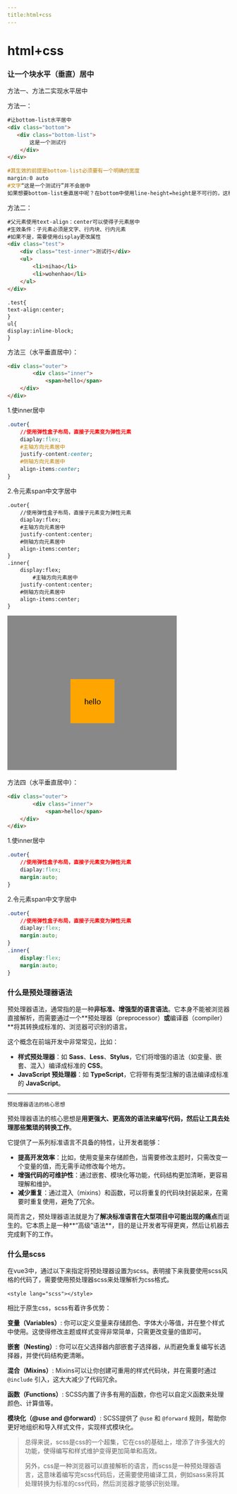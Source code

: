 ```yaml
---
title:html+css
---
```




# html+css

### 让一个块水平（垂直）居中

方法一、方法二实现水平居中

方法一：

```html
#让bottom-list水平居中
<div class="bottom">
   <div class="bottom-list">
       这是一个测试行
    </div>
</div>
```

```css
#其生效的前提是bottom-list必须要有一个明确的宽度
margin:0 auto
#文字“这是一个测试行”并不会居中
如果想要bottom-list垂直居中呢？在bottom中使用line-height=height是不可行的，这种方法确实能让元素内部的文本垂直居中，但这种方法对非文本内容（如 div 子元素）没有效果，不过可以让bottom-list中的单行文本垂直居中
```

方法二：

```html
#父元素使用text-align：center可以使得子元素居中
#生效条件：子元素必须是文字、行内块、行内元素
#如果不是，需要使用display更改属性
<div class="test">
    <div class="test-inner">测试行</div>
    <ul>
        <li>nihao</li>
        <li>wohenhao</li>
    </ul>
</div>
```

```
.test{
text-align:center;
}
ul{
display:inline-block;
}
```

方法三（水平垂直居中）：

```html
<div class="outer">
        <div class="inner">
            <span>hello</span>
    </div>
</div>
```

1.使inner居中

```css
.outer{
    //使用弹性盒子布局，直接子元素变为弹性元素
    diaplay:flex;
    #主轴方向元素居中
    justify-content:center;
    #侧轴方向元素居中
    align-items:center;
}

```

2.令元素span中文字居中

```
.outer{
    //使用弹性盒子布局，直接子元素变为弹性元素
    diaplay:flex;
    #主轴方向元素居中
    justify-content:center;
    #侧轴方向元素居中
    align-items:center;
}
.inner{
	display:flex;
	    #主轴方向元素居中
    justify-content:center;
    #侧轴方向元素居中
    align-items:center;
}
```

![image-20250219194141313](./assets/image-20250219194141313.png)

方法四（水平垂直居中）：

```html
<div class="outer">
        <div class="inner">
            <span>hello</span>
    </div>
</div>
```

1.使inner居中

```css
.outer{
    //使用弹性盒子布局，直接子元素变为弹性元素
    diaplay:flex;
    margin:auto;
}
```

2.令元素span中文字居中

```css
.outer{
    //使用弹性盒子布局，直接子元素变为弹性元素
    diaplay:flex;
    margin:auto;
}
.inner{
	display:flex;
    margin:auto;
}
```

### 什么是预处理器语法

预处理器语法，通常指的是一种**非标准、增强型的语言语法**。它本身不能被浏览器直接解析，而需要通过一个**预处理器（preprocessor）**或**编译器（compiler）**将其转换成标准的、浏览器可识别的语言。

这个概念在前端开发中非常常见，比如：

- **样式预处理器**：如 **Sass**、**Less**、**Stylus**，它们将增强的语法（如变量、嵌套、混入）编译成标准的 **CSS**。
- **JavaScript 预处理器**：如 **TypeScript**，它将带有类型注解的语法编译成标准的 **JavaScript**。

------

`预处理器语法的核心思想`

预处理器语法的核心思想是**用更强大、更高效的语法来编写代码，然后让工具去处理那些繁琐的转换工作**。

它提供了一系列标准语言不具备的特性，让开发者能够：

- **提高开发效率**：比如，使用变量来存储颜色，当需要修改主题时，只需改变一个变量的值，而无需手动修改每个地方。
- **增强代码的可维护性**：通过嵌套、模块化等功能，代码结构更加清晰，更容易理解和维护。
- **减少重复**：通过混入（mixins）和函数，可以将重复的代码块封装起来，在需要时重复使用，避免了冗余。

简而言之，预处理器语法就是为了**解决标准语言在大型项目中可能出现的痛点**而诞生的。它本质上是一种**“高级”语法**，目的是让开发者写得更爽，然后让机器去完成剩下的工作。

### 什么是scss

在vue3中，通过以下来指定将预处理器设置为scss。表明接下来我要使用scss风格的代码了，需要使用预处理器scss来处理解析为css格式。

```
<style lang="scss"></style>
```



相比于原生css，scss有着许多优势：

**变量（Variables）**: 你可以定义变量来存储颜色、字体大小等值，并在整个样式中使用。这使得修改主题或样式变得非常简单，只需更改变量的值即可。

**嵌套（Nesting）**: 你可以在父选择器内部嵌套子选择器，从而避免重复编写长选择器，并使代码结构更清晰。

**混合（Mixins）**: Mixins可以让你创建可重用的样式代码块，并在需要时通过 `@include` 引入，这大大减少了代码冗余。

**函数（Functions）**: SCSS内置了许多有用的函数，你也可以自定义函数来处理颜色、计算值等。

**模块化（@use and @forward）**: SCSS提供了 `@use` 和 `@forward` 规则，帮助你更好地组织和导入样式文件，实现样式模块化。

> 总得来说，scss是css的一个超集，它在css的基础上，增添了许多强大的功能，使得编写和样式维护变得更加简单和高效。
>
> 另外，css是一种浏览器可以直接解析的语言，而scss是一种预处理器语言，这意味着编写完scss代码后，还需要使用编译工具，例如sass来将其处理转换为标准的css代码，然后浏览器才能够识别处理。


